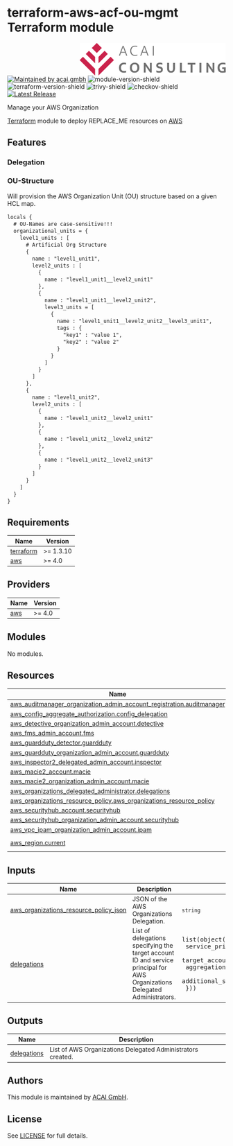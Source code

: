 # terraform-aws-acf-ou-mgmt Terraform module

<!-- LOGO -->
<a href="https://acai.gmbh">    
  <img src="https://github.com/acai-consulting/acai.public/raw/main/logo/logo_github_readme.png" alt="acai logo" title="ACAI" align="right" height="75" />
</a>

<!-- SHIELDS -->
[![Maintained by acai.gmbh][acai-shield]][acai-url]
![module-version-shield]
![terraform-version-shield]
![trivy-shield]
![checkov-shield]
[![Latest Release][release-shield]][release-url]

<!-- DESCRIPTION -->
Manage your AWS Organization

[Terraform][terraform-url] module to deploy REPLACE_ME resources on [AWS][aws-url]

<!-- FEATURES -->
## Features

### Delegation



### OU-Structure

Will provision the AWS Organization Unit (OU) structure based on a given HCL map.

``` hcl
locals {
  # OU-Names are case-sensitive!!!
  organizational_units = {
    level1_units : [
      # Artificial Org Structure
      {
        name : "level1_unit1",
        level2_units : [
          {
            name : "level1_unit1__level2_unit1"
          },
          {
            name : "level1_unit1__level2_unit2",
            level3_units = [
              {
                name : "level1_unit1__level2_unit2__level3_unit1",
                tags : {
                  "key1" : "value 1",
                  "key2" : "value 2"
                }
              }
            ]
          }
        ]
      },
      {
        name : "level1_unit2",
        level2_units : [
          {
            name : "level1_unit2__level2_unit1"
          },
          {
            name : "level1_unit2__level2_unit2"
          },
          {
            name : "level1_unit2__level2_unit3"
          }
        ]
      }
    ]
  }
}
```

<!-- BEGIN_TF_DOCS -->
## Requirements

| Name | Version |
|------|---------|
| <a name="requirement_terraform"></a> [terraform](#requirement\_terraform) | >= 1.3.10 |
| <a name="requirement_aws"></a> [aws](#requirement\_aws) | >= 4.0 |

## Providers

| Name | Version |
|------|---------|
| <a name="provider_aws"></a> [aws](#provider\_aws) | >= 4.0 |

## Modules

No modules.

## Resources

| Name | Type |
|------|------|
| [aws_auditmanager_organization_admin_account_registration.auditmanager](https://registry.terraform.io/providers/hashicorp/aws/latest/docs/resources/auditmanager_organization_admin_account_registration) | resource |
| [aws_config_aggregate_authorization.config_delegation](https://registry.terraform.io/providers/hashicorp/aws/latest/docs/resources/config_aggregate_authorization) | resource |
| [aws_detective_organization_admin_account.detective](https://registry.terraform.io/providers/hashicorp/aws/latest/docs/resources/detective_organization_admin_account) | resource |
| [aws_fms_admin_account.fms](https://registry.terraform.io/providers/hashicorp/aws/latest/docs/resources/fms_admin_account) | resource |
| [aws_guardduty_detector.guardduty](https://registry.terraform.io/providers/hashicorp/aws/latest/docs/resources/guardduty_detector) | resource |
| [aws_guardduty_organization_admin_account.guardduty](https://registry.terraform.io/providers/hashicorp/aws/latest/docs/resources/guardduty_organization_admin_account) | resource |
| [aws_inspector2_delegated_admin_account.inspector](https://registry.terraform.io/providers/hashicorp/aws/latest/docs/resources/inspector2_delegated_admin_account) | resource |
| [aws_macie2_account.macie](https://registry.terraform.io/providers/hashicorp/aws/latest/docs/resources/macie2_account) | resource |
| [aws_macie2_organization_admin_account.macie](https://registry.terraform.io/providers/hashicorp/aws/latest/docs/resources/macie2_organization_admin_account) | resource |
| [aws_organizations_delegated_administrator.delegations](https://registry.terraform.io/providers/hashicorp/aws/latest/docs/resources/organizations_delegated_administrator) | resource |
| [aws_organizations_resource_policy.aws_organizations_resource_policy](https://registry.terraform.io/providers/hashicorp/aws/latest/docs/resources/organizations_resource_policy) | resource |
| [aws_securityhub_account.securityhub](https://registry.terraform.io/providers/hashicorp/aws/latest/docs/resources/securityhub_account) | resource |
| [aws_securityhub_organization_admin_account.securityhub](https://registry.terraform.io/providers/hashicorp/aws/latest/docs/resources/securityhub_organization_admin_account) | resource |
| [aws_vpc_ipam_organization_admin_account.ipam](https://registry.terraform.io/providers/hashicorp/aws/latest/docs/resources/vpc_ipam_organization_admin_account) | resource |
| [aws_region.current](https://registry.terraform.io/providers/hashicorp/aws/latest/docs/data-sources/region) | data source |

## Inputs

| Name | Description | Type | Default | Required |
|------|-------------|------|---------|:--------:|
| <a name="input_aws_organizations_resource_policy_json"></a> [aws\_organizations\_resource\_policy\_json](#input\_aws\_organizations\_resource\_policy\_json) | JSON of the AWS Organizations Delegation. | `string` | `null` | no |
| <a name="input_delegations"></a> [delegations](#input\_delegations) | List of delegations specifying the target account ID and service principal for AWS Organizations Delegated Administrators. | <pre>list(object({<br>    service_principal : string # https://docs.aws.amazon.com/organizations/latest/userguide/orgs_integrate_services_list.html<br>    target_account_id : string<br>    aggregation_region : optional(string)<br>    additional_settings = optional(map(string))<br>  }))</pre> | `[]` | no |

## Outputs

| Name | Description |
|------|-------------|
| <a name="output_delegations"></a> [delegations](#output\_delegations) | List of AWS Organizations Delegated Administrators created. |
<!-- END_TF_DOCS -->

<!-- AUTHORS -->
## Authors

This module is maintained by [ACAI GmbH][acai-url].

<!-- LICENSE -->
## License

See [LICENSE][license-url] for full details.

<!-- MARKDOWN LINKS & IMAGES -->
[acai-shield]: https://img.shields.io/badge/maintained_by-acai.gmbh-CB224B?style=flat
[acai-url]: https://acai.gmbh
[module-version-shield]: https://img.shields.io/badge/module_version-1.1.4-CB224B?style=flat
[terraform-version-shield]: https://img.shields.io/badge/tf-%3E%3D1.3.0-blue.svg?style=flat&color=blueviolet
[trivy-shield]: https://img.shields.io/badge/trivy-passed-green
[checkov-shield]: https://img.shields.io/badge/checkov-passed-green
[release-shield]: https://img.shields.io/github/v/release/acai-consulting/terraform-aws-acf-ou-mgmt?style=flat&color=success
[release-url]: https://github.com/acai-consulting/terraform-aws-acf-ou-mgmt/releases
[license-url]: https://github.com/acai-consulting/terraform-aws-acf-ou-mgmt/tree/main/LICENSE.md
[terraform-url]: https://www.terraform.io
[aws-url]: https://aws.amazon.com
